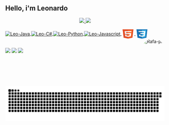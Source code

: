 ## Hello, i'm Leonardo
<div align="center">
  <a href="https://github.com/Strongerx">
  <img height="150em" src="https://github-readme-stats.vercel.app/api?username=Strongerx&show_icons=true&theme=dark&include_all_commits=true&count_private=true"/>
  <img height="150em" src="https://github-readme-stats.vercel.app/api/top-langs/?username=Strongerx&layout=compact&langs_count=7&theme=dark"/>
</div>
<div style="display: inline_block"><br>
  <img align="center" alt="Leo-Java" height="30" width="40" src="https://img.icons8.com/external-flat-juicy-fish/60/000000/external-java-coding-and-development-flat-flat-juicy-fish.png"> 
  <img align="center" alt="Leo-C#" height="30" width="40" src="https://icongr.am/devicon/csharp-original.svg?size=128&color=currentColor">
  <img align="center" alt="Leo-Python" height="30" width="40" src="https://icongr.am/devicon/python-original.svg?size=128&color=currentColor">
  <img align="center" alt="Leo-Javascript" height="30" width="40" src="https://icongr.am/devicon/javascript-original.svg?size=128&color=currentColor">
  <img align="center" alt="Leo-HTML" height="30" width="40" src="https://raw.githubusercontent.com/devicons/devicon/master/icons/html5/html5-original.svg">
  <img align="center" alt="Leo-CSS" height="30" width="40" src="https://raw.githubusercontent.com/devicons/devicon/master/icons/css3/css3-original.svg">  
  <img align="right" alt="Rafa-pic" height="150" style="border-radius:50px;" src="https://images-wixmp-ed30a86b8c4ca887773594c2.wixmp.com/f/432780e4-f104-4387-987f-8611d44dc1c4/d7vvhqh-4e2a1787-eccd-41a4-8901-74fed194c309.gif?token=eyJ0eXAiOiJKV1QiLCJhbGciOiJIUzI1NiJ9.eyJzdWIiOiJ1cm46YXBwOjdlMGQxODg5ODIyNjQzNzNhNWYwZDQxNWVhMGQyNmUwIiwiaXNzIjoidXJuOmFwcDo3ZTBkMTg4OTgyMjY0MzczYTVmMGQ0MTVlYTBkMjZlMCIsIm9iaiI6W1t7InBhdGgiOiJcL2ZcLzQzMjc4MGU0LWYxMDQtNDM4Ny05ODdmLTg2MTFkNDRkYzFjNFwvZDd2dmhxaC00ZTJhMTc4Ny1lY2NkLTQxYTQtODkwMS03NGZlZDE5NGMzMDkuZ2lmIn1dXSwiYXVkIjpbInVybjpzZXJ2aWNlOmZpbGUuZG93bmxvYWQiXX0.kAQV85pmLBElRfmTjBEsAd_u8ti8AZ05StJi45st9ew">
</div>
</div>
  
  ##
 
<div> 
<div>
  <a href="https://www.instagram.com/leuzin._/" target="_blank"><img src="https://img.shields.io/badge/-Instagram-%23E4405F?style=for-the-badge&logo=instagram&logoColor=white" target="_blank"></a> 
  <a href = "mailto:leonardoc.soares08@gmail.com"><img src="https://img.shields.io/badge/-Gmail-%23333?style=for-the-badge&logo=gmail&logoColor=white" target="_blank"></a>
  <a href="https://www.linkedin.com/in/leonardo-cunha-460631227/" target="_blank"><img src="https://img.shields.io/badge/-LinkedIn-%230077B5?style=for-the-badge&logo=linkedin&logoColor=white" target="_blank"></a> 
<div/>
  
![Snake animation](https://github.com/Strongerx/Strongerx/blob/output/github-contribution-grid-snake.svg)

